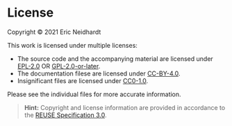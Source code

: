 # License

Copyright © 2021 Eric Neidhardt

This work is licensed under multiple licenses:

- The source code and the accompanying material are licensed under [EPL-2.0](LICENSES/EPL-2.0.txt) OR [GPL-2.0-or-later](LICENSES/GPL-2.0-or-later.txt).
- The documentation filese are licensed under [CC-BY-4.0](LICENSES/CC-BY-4.0.txt).
- Insignificant files are licensed under [CC0-1.0](LICENSES/CC0-1.0.txt).

Please see the individual files for more accurate information.

> **Hint:** Copyright and license information are provided in accordance to the [REUSE Specification 3.0](https://reuse.software/spec/).

